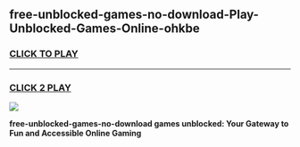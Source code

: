 
## free-unblocked-games-no-download-Play-Unblocked-Games-Online-ohkbe
<h3>
<a href="https://premium76.site?title=free-unblocked-games-no-download&ref=25A">CLICK TO PLAY</a></h3>
<hr>

<h3>
<a href="https://premium76.site?title=free-unblocked-games-no-download&ref=25A">CLICK 2 PLAY</a>
  
</h3>

<a href="https://premium76.site?title=free-unblocked-games-no-download&ref=25A"><img src="https://clearcache.store/games.png"></a>


**free-unblocked-games-no-download games unblocked: Your Gateway to Fun and Accessible Online Gaming**
